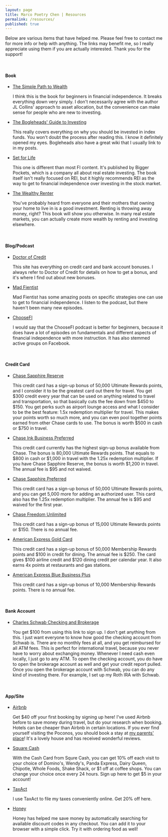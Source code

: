 ```yaml
---
layout: page
title: Marco Poetry Chen | Resources
permalink: /resources/
published: true
---
```


<div class="resources">
  <p>
    Below are various items that have helped me. Please feel free to contact me for more info or help with anything. The links may benefit me, so I really appreciate using them if you are actually interested. Thank you for the support!
  </p>
  <br>
  <h4>Book</h4>
    <ul>
    <li>
      <a target="_blank" href="https://www.amazon.com/gp/product/1533667926/ref=as_li_tl?ie=UTF8&camp=1789&creative=9325&creativeASIN=1533667926&linkCode=as2&tag=marcopchen-20&linkId=340fffe0b2ae0374d3a8c7e5d4a4495e">The Simple Path to Wealth</a><img src="//ir-na.amazon-adsystem.com/e/ir?t=marcopchen-20&l=am2&o=1&a=1533667926" width="1" height="1" border="0" alt="" style="border:none !important; margin:0px !important;" />
      <br>
        <p>
          I think this is the book for beginners in financial independence. It breaks everything down very simply. I don't necessarily agree with the author JL Collins' approach to asset allocation, but the convenience can make sense for people who are new to investing.
        </p>
    </li>
    <li>
      <a target="_blank" href="https://www.amazon.com/gp/product/1118921283/ref=as_li_tl?ie=UTF8&camp=1789&creative=9325&creativeASIN=1118921283&linkCode=as2&tag=marcopchen-20&linkId=091448ffe9ded959d7f1a10c0db0e95b">The Bogleheads' Guide to Investing</a><img src="//ir-na.amazon-adsystem.com/e/ir?t=marcopchen-20&l=am2&o=1&a=1118921283" width="1" height="1" border="0" alt="" style="border:none !important; margin:0px !important;" />
      <br>
        <p>
          This really covers everything on why you should be invested in index funds. You won't doubt the process after reading this. I know it definitely opened my eyes. Bogleheads also have a great wiki that I usually link to in my posts.
        </p>
    </li>
    <li>
      <a target="_blank" href="https://www.amazon.com/gp/product/0997584718/ref=as_li_tl?ie=UTF8&camp=1789&creative=9325&creativeASIN=0997584718&linkCode=as2&tag=marcopchen-20&linkId=b16d83567afbfd75b7d60f33f4bc3995">Set for Life</a><img src="//ir-na.amazon-adsystem.com/e/ir?t=marcopchen-20&l=am2&o=1&a=0997584718" width="1" height="1" border="0" alt="" style="border:none !important; margin:0px !important;" />
      <br>
        <p>
          This one is different than most FI content. It's published by Bigger Pockets, which is a company all about real estate investing. The book itself isn't really focused on REI, but it highly recommends REI as the way to get to financial independence over investing in the stock market.
        </p>
    </li>
    <li>
      <a target="_blank" href="https://www.amazon.com/gp/product/145973646X/ref=as_li_tl?ie=UTF8&camp=1789&creative=9325&creativeASIN=145973646X&linkCode=as2&tag=marcopchen-20&linkId=0a7a06359fd393d9bdac3076f3e15d9a">The Wealthy Renter</a><img src="//ir-na.amazon-adsystem.com/e/ir?t=marcopchen-20&l=am2&o=1&a=145973646X" width="1" height="1" border="0" alt="" style="border:none !important; margin:0px !important;" />
      <br>
        <p>
          You've probably heard from everyone and their mothers that owning your home to live in is a good investment. Renting is throwing away money, right? This book will show you otherwise. In many real estate markets, you can actually create more wealth by renting and investing elsewhere.
        </p>
    </li>
    </ul>
  <br>
  <h4>Blog/Podcast</h4>
    <ul>
    <li>
      <a href="https://www.doctorofcredit.com/">Doctor of Credit</a>
      <br>
        <p>
          This site has everything on credit card and bank account bonuses. I always refer to Doctor of Credit for details on how to get a bonus, and it's where I find out about new bonuses.
        </p>
    </li>
    <li>
      <a href="https://www.madfientist.com/">Mad Fientist</a>
      <br>
        <p>
          Mad Fientist has some amazing posts on specific strategies one can use to get to financial independence. I listen to the podcast, but there haven't been many new episodes.
        </p>
    </li>
    <li>
      <a href="https://www.choosefi.com/">ChooseFI</a>
      <br>
        <p>
          I would say that the ChooseFI podcast is better for beginners, because it does have a lot of episodes on fundamentals and different aspects of financial independence with more instruction. It has also stemmed active groups on Facebook.
        </p>
    </li>
    </ul>
  <br>
  <h4>Credit Card</h4>
    <ul>
    <li>
      <a href="https://www.referyourchasecard.com/19/GHKHON3FNU">Chase Sapphire Reserve</a>
      <br>
        <p>
          This credit card has a sign-up bonus of 50,000 Ultimate Rewards points, and I consider it to be the greatest card out there for travel. You get $300 credit every year that can be used on anything related to travel and transportation, so that basically cuts the fee down from $450 to $150. You get perks such as airport lounge access and what I consider to be the best feature: 1.5x redemption multiplier for travel. This makes your points worth so much more, and you can even pool together points earned from other Chase cards to use. The bonus is worth $500 in cash or $750 in travel.
        </p>
    </li>
    <li>
      <a href="https://www.referyourchasecard.com/21/TUZP9EIJ48">Chase Ink Business Preferred</a>
      <br>
        <p>
          This credit card currently has the highest sign-up bonus available from Chase. The bonus is 80,000 Ultimate Rewards points. That equals to $800 in cash or $1,000 in travel with the 1.25x redemption multiplier. If you have Chase Sapphire Reserve, the bonus is worth $1,200 in travel. The annual fee is $95 and not waived.
        </p>
    </li>
    <li>
      <a href="https://www.referyourchasecard.com/6/DLCGKY1MYN">Chase Sapphire Preferred</a>
      <br>
        <p>
          This credit card has a sign-up bonus of 50,000 Ultimate Rewards points, and you can get 5,000 more for adding an authorized user. This card also has the 1.25x redemption multiplier. The annual fee is $95 and waived for the first year.
        </p>
    </li>
    <li>
      <a href="https://www.referyourchasecard.com/18/BNZTWR6NBR">Chase Freedom Unlimited</a>
      <br>
        <p>
          This credit card has a sign-up bonus of 15,000 Ultimate Rewards points or $150. There is no annual fee.
        </p>
    </li>
    <li>
      <a href="http://refer.amex.us/MARCOCksU5?XLINK=MYCP">American Express Gold Card</a>
      <br>
        <p>
          This credit card has a sign-up bonus of 50,000 Membership Rewards points and $100 in credit for dining. The annual fee is $250. The card gives $100 airline credit and $120 dining credit per calendar year. It also earns 4x points at restaurants and gas stations.
        </p>
    </li>
    <li>
      <a href="http://refer.amex.us/MARCOCjAu6?XLINK=MYCP">American Express Blue Business Plus</a>
      <br>
        <p>
          This credit card has a sign-up bonus of 10,000 Membership Rewards points. There is no annual fee.
        </p>
    </li>
  </ul>
  <br>
  <h4>Bank Account</h4>
    <ul>
    <li>
      <a href="https://www.schwab.com/public/schwab/nn/refer-prospect.html">Charles Schwab Checking and Brokerage</a>
      <br>
        <p>
          You get $100 from using this link to sign up. I don't get anything from this. I just want everyone to know how good the checking account from Schwab is. There are no monthly fees at all, and you get reimbursed for all ATM fees. This is perfect for international travel, because you never have to worry about exchanging money. Whenever I need cash even locally, I just go to any ATM. To open the checking account, you do have to open the brokerage account as well and get your credit report pulled. Once you open the brokerage account with Schwab, you can do any kind of investing there. For example, I set up my Roth IRA with Schwab.
        </p>
    </li>
    </ul>
  <br>
  <h4>App/Site</h4>
    <ul>
    <li>
      <a href="https://www.airbnb.com/c/marcoc2035">Airbnb</a>
      <br>
        <p>
          Get $40 off your first booking by signing up here! I've used Airbnb before to save money during travel, but do your research when booking. Hotels can be cheaper than Airbnb in certain locations. If you ever find yourself visiting the Poconos, you should book a stay at <a href="https://www.airbnb.com/rooms/15146241">my parents' place</a>! It's a lovely house and has received wonderful reviews.
        </p>
    </li>
    <li>
      <a href="https://cash.me/app/FFBDMHV">Square Cash</a>
      <br>
        <p>
          With the Cash Card from Squre Cash, you can get 10% off each visit to your choice of Domino's, Wendy's, Panda Express, Dairy Queen, Chipotle, Whole Foods, Shake Shack, or $1 off at coffee shops. You can change your choice once every 24 hours. Sign up here to get $5 in your account!
        </p>
    </li>
    <li>
      <a href="https://refer.taxact.com/s/marcopchen">TaxAct</a>
      <br>
        <p>
          I use TaxAct to file my taxes conveniently online. Get 20% off here.
        </p>
    </li>
    <li>
      <a href="https://www.joinhoney.com/ref/n0kq1c">Honey</a>
      <br>
        <p>
          Honey has helped me save money by automatically searching for available discount codes in any checkout. You can add it to your browser with a simple click. Try it with ordering food as well!
        </p>
    </li>
    </ul>
</div>
